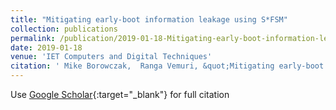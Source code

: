 ```yaml
---
title: "Mitigating early-boot information leakage using S*FSM"
collection: publications
permalink: /publication/2019-01-18-Mitigating-early-boot-information-leakage-using-SFSM
date: 2019-01-18
venue: 'IET Computers and Digital Techniques'
citation: ' Mike Borowczak,  Ranga Vemuri, &quot;Mitigating early-boot information leakage using S*FSM.&quot; IET Computers and Digital Techniques, 2019.'
---
```

Use [Google Scholar](https://scholar.google.com/scholar?q=Mitigating+early+boot+information+leakage+using+S*FSM){:target="_blank"} for full citation